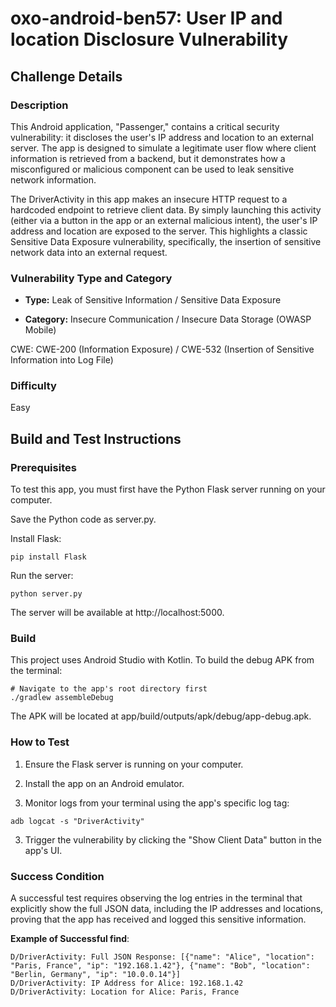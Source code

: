 # oxo-android-ben57: User IP and location Disclosure Vulnerability

## Challenge Details

### Description
This Android application, "Passenger," contains a critical security vulnerability: it discloses the user's IP address and location to an external server. The app is designed to simulate a legitimate user flow where client information is retrieved from a backend, but it demonstrates how a misconfigured or malicious component can be used to leak sensitive network information.

The DriverActivity in this app makes an insecure HTTP request to a hardcoded endpoint to retrieve client data. By simply launching this activity (either via a button in the app or an external malicious intent), the user's IP address and location are exposed to the server. This highlights a classic Sensitive Data Exposure vulnerability, specifically, the insertion of sensitive network data into an external request.

### Vulnerability Type and Category
-   **Type:** Leak of Sensitive Information / Sensitive Data Exposure

-   **Category:** Insecure Communication / Insecure Data Storage (OWASP Mobile)

CWE: CWE-200 (Information Exposure) / CWE-532 (Insertion of Sensitive Information into Log File)

### Difficulty
Easy

## Build and Test Instructions

### Prerequisites
To test this app, you must first have the Python Flask server running on your computer.

Save the Python code as server.py.

Install Flask: 
```
pip install Flask
```

Run the server: 
```
python server.py
```

The server will be available at http://localhost:5000.

### Build
This project uses Android Studio with Kotlin. To build the debug APK from the terminal:
```
# Navigate to the app's root directory first
./gradlew assembleDebug
```

The APK will be located at app/build/outputs/apk/debug/app-debug.apk.

### How to Test
1. Ensure the Flask server is running on your computer.

2. Install the app on an Android emulator.

3. Monitor logs from your terminal using the app's specific log tag:
```
adb logcat -s "DriverActivity"
```

3. Trigger the vulnerability by clicking the "Show Client Data" button in the app's UI.

### Success Condition
A successful test requires observing the log entries in the terminal that explicitly show the full JSON data, including the IP addresses and locations, proving that the app has received and logged this sensitive information.

**Example of Successful find**:

```
D/DriverActivity: Full JSON Response: [{"name": "Alice", "location": "Paris, France", "ip": "192.168.1.42"}, {"name": "Bob", "location": "Berlin, Germany", "ip": "10.0.0.14"}]
D/DriverActivity: IP Address for Alice: 192.168.1.42
D/DriverActivity: Location for Alice: Paris, France
```
